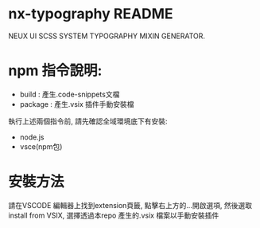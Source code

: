 # nx-typography README

NEUX UI SCSS SYSTEM TYPOGRAPHY MIXIN GENERATOR.


# npm 指令說明: 

- build : 產生.code-snippets文檔
- package : 產生.vsix 插件手動安裝檔

執行上述兩個指令前, 請先確認全域環境底下有安裝:

- node.js
- vsce(npm包)

# 安裝方法

請在VSCODE 編輯器上找到extension頁籤, 點擊右上方的...開啟選項, 然後選取 install from VSIX, 選擇透過本repo 產生的.vsix 檔案以手動安裝插件